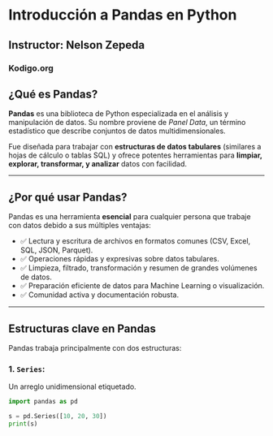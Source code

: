 # Introducción a Pandas en Python
## Instructor: Nelson Zepeda
### Kodigo.org

## ¿Qué es Pandas?

**Pandas** es una biblioteca de Python especializada en el análisis y manipulación de datos. Su nombre proviene de *Panel Data*, un término estadístico que describe conjuntos de datos multidimensionales.

Fue diseñada para trabajar con **estructuras de datos tabulares** (similares a hojas de cálculo o tablas SQL) y ofrece potentes herramientas para **limpiar, explorar, transformar, y analizar** datos con facilidad.

---

## ¿Por qué usar Pandas?

Pandas es una herramienta **esencial** para cualquier persona que trabaje con datos debido a sus múltiples ventajas:

- ✅ Lectura y escritura de archivos en formatos comunes (CSV, Excel, SQL, JSON, Parquet).
- ✅ Operaciones rápidas y expresivas sobre datos tabulares.
- ✅ Limpieza, filtrado, transformación y resumen de grandes volúmenes de datos.
- ✅ Preparación eficiente de datos para Machine Learning o visualización.
- ✅ Comunidad activa y documentación robusta.

---

## Estructuras clave en Pandas

Pandas trabaja principalmente con dos estructuras:

### 1. `Series`:  
Un arreglo unidimensional etiquetado.

```python
import pandas as pd

s = pd.Series([10, 20, 30])
print(s)
